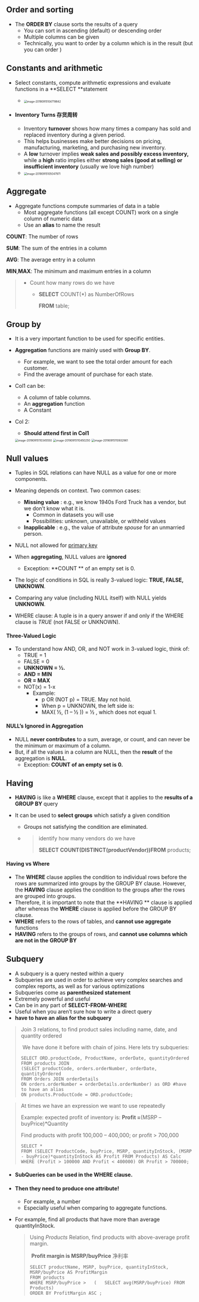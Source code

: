 ## Order and sorting

- The **ORDER BY** clause sorts the results of a query
  - You can sort in ascending (default) or descending order
  - Multiple columns can be given
  - Technically, you want to order by a column which is in the result (but you can order )

## Constants and arithmetic

- Select constants, compute arithmetic expressions  and evaluate functions in a **SELECT **statement

  - <img src="1.06.06_Advanced_SQL.assets/image-20190915104719842.png" alt="image-20190915104719842" style="zoom:50%;" />

- #### Inventory Turns 存货周转

  - Inventory **turnover** shows how many times a company has sold and replaced inventory during a given period.
  - This helps businesses make better decisions on pricing, manufacturing, marketing, and purchasing new inventory.
  - A **low** turnover implies **weak sales and possibly excess inventory,** while a **high** ratio implies either **strong sales (good at selling) or insufficient inventory** (usually we love high number)
  - <img src="1.06.06_Advanced_SQL.assets/image-20190915105047971.png" alt="image-20190915105047971" style="zoom:50%;" />

  

## Aggregate 

- Aggregate functions compute summaries of data in a table
  - Most aggregate functions (all except COUNT) work on a single column of numeric data
  - Use an **alias** to name the result

**COUNT**: The number of rows

**SUM**: The sum of the entries in a column

**AVG**: The average entry in a column

**MIN**,**MAX**: The minimum and maximum entries in a column

> - Count how many rows do we have
>
>   - **SELECT** COUNT(\*) as NumberOfRows
>
>      **FROM** table;

## Group by

- It is a very important function to be used for specific entities.

- **Aggregation** functions are mainly used with **Group BY**.

  - For example, we want to see the total order amount for each customer.
  - Find the average amount of purchase for each state.

- Col1 can be:

  - A column of table columns.
  - An **aggregation** function
  - A Constant

- Col 2:

  - **Should attend first in Col1** 

  <img src="1.06.06_Advanced_SQL.assets/image-20190915110345550.png" alt="image-20190915110345550" style="zoom:50%;" />

  <img src="1.06.06_Advanced_SQL.assets/image-20190915110450250.png" alt="image-20190915110450250" style="zoom:50%;" />

  <img src="1.06.06_Advanced_SQL.assets/image-20190915110932961.png" alt="image-20190915110932961" style="zoom:50%;" />

  

## Null values

- Tuples in SQL relations can have NULL as a value for one or more components.
- Meaning depends on context.  Two common cases:
  - **Missing value** : e.g., we know 1940s Ford Truck has a vendor, but we don’t know what it is.
    - Common in datasets you will use
    - Possibilities: unknown, unavailable, or withheld values
  - **Inapplicable** : e.g., the value of attribute *spouse* for an unmarried person.

- NULL not allowed for <u>primary key</u> 
- When **aggregating**, NULL values are **ignored**
  - Exception: **COUNT ** of an empty set is 0.
- The logic of conditions in SQL is really 3-valued logic: **TRUE, FALSE, UNKNOWN**.
- Comparing any value (including NULL itself) with NULL yields **UNKNOWN**.
- WHERE clause: A tuple is in a query answer if and only if the WHERE clause is *TRUE* (not FALSE or UNKNOWN).

#### Three-Valued Logic

- To understand how AND, OR, and NOT work in 3-valued logic, think of:
  - TRUE = 1
  - FALSE = 0
  - **UNKNOWN = ½.**
  - **AND = MIN**
  - **OR = MAX**
  - NOT(x) = 1-x
    - Example:
      - p OR (NOT p) = TRUE. May not hold.
      - When p = UNKNOWN, the left side is:
      - MAX( ½, (1 – ½ )) = ½ , which does not equal 1.

#### NULL’s Ignored in Aggregation

- NULL **never contributes** to a sum, average, or count, and can never be the minimum or maximum of a column.
- But, if all the values in a column are NULL, then the **result** of the aggregation is **NULL**. 
  - Exception: **COUNT of an empty set is 0.** 

## Having 

- **HAVING** is like a **WHERE** clause, except that it applies to the **results of a GROUP BY** query

- It can be used to **select groups** which satisfy a given condition

  - Groups not satisfying the condition are eliminated.

  - > identify how many vendors do we have
    >
    > **SELECT COUNT(DISTINCT(productVendor))FROM** products;

#### Having vs Where

- The **WHERE** clause applies the condition to individual rows before the rows are summarized into groups by the GROUP BY clause. However, the **HAVING** clause applies the condition to the groups after the rows are grouped into groups.
- Therefore, it is important to note that the **HAVING ** clause is applied after whereas the **WHERE** clause is applied before the GROUP BY clause.
- **WHERE** refers to the rows of tables, and **cannot use aggregate** functions
- **HAVING** refers to the groups of rows, and **cannot use columns which are not in the** **GROUP BY** 



## Subquery 

- A subquery is a query nested within a query
- Subqueries are used in order to achieve very complex searches and complex reports, as well as for various optimizations
- Subqueries come as **parenthesized statement** 
- Extremely powerful and useful
- Can be in any part of **SELECT-FROM-WHERE**
- Useful when you aren’t sure how to write a direct query
- **have to have an alias for the subquery** 

> Join 3 relations, to find product sales including name, date, and quantity ordered
>
> ​	We have done it before with chain of joins. Here lets try subqueries:
>
> ```mysql
> SELECT ORD.productCode, ProductName, orderDate, quantityOrdered
> FROM products JOIN 
> (SELECT productCode, orders.orderNumber, orderDate, quantityOrdered 
> FROM Orders JOIN orderDetails 
> ON orders.orderNumber = orderDetails.orderNumber) as ORD #have to have an alias
> ON products.ProductCode = ORD.productCode;
> ```

> At times we have an expression we want to use repeatedly
>
> Example: expected profit of inventory is: **Profit =**(MSRP – buyPrice)*Quantity
>
> Find products with profit 100,000 – 400,000; or profit > 700,000
>
> ```mysql
> SELECT * 
> FROM (SELECT ProductCode, buyPrice, MSRP, quantityInStock, (MSRP - buyPrice)*quantityInStock AS Profit FROM Products) AS Calc
> WHERE (Profit > 100000 AND Profit < 400000) OR Profit > 700000;
> ```

- #### **SubQueries can be used in the WHERE clause.**

- #### Then they need to **produce one attribute**! 

  - For example, a number
  - Especially useful when comparing to aggregate functions.  

- For example, find all products that have more than average quantityInStock.

  > Using *Products* Relation, find products with above-average profit margin.
  >
  > ​	**Profit margin is MSRP/buyPrice** 净利率
  >
  > ```mysql
  > SELECT productName, MSRP, buyPrice, quantityInStock, MSRP/buyPrice AS ProfitMargin
  > FROM products
  > WHERE MSRP/buyPrice >	(	SELECT avg(MSRP/buyPrice) FROM Products)
  > ORDER BY ProfitMargin ASC ;
  > ```




